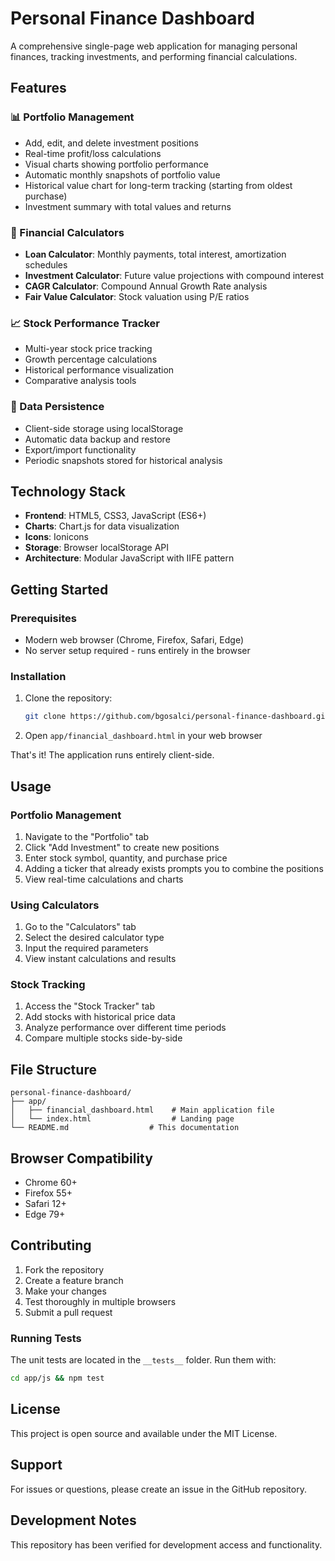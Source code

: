 # Personal Finance Dashboard

A comprehensive single-page web application for managing personal finances, tracking investments, and performing financial calculations.

## Features

### 📊 Portfolio Management
- Add, edit, and delete investment positions
- Real-time profit/loss calculations
- Visual charts showing portfolio performance
- Automatic monthly snapshots of portfolio value
- Historical value chart for long-term tracking (starting from oldest purchase)
- Investment summary with total values and returns

### 🧮 Financial Calculators
- **Loan Calculator**: Monthly payments, total interest, amortization schedules
- **Investment Calculator**: Future value projections with compound interest
- **CAGR Calculator**: Compound Annual Growth Rate analysis
- **Fair Value Calculator**: Stock valuation using P/E ratios

### 📈 Stock Performance Tracker
- Multi-year stock price tracking
- Growth percentage calculations
- Historical performance visualization
- Comparative analysis tools

### 💾 Data Persistence
- Client-side storage using localStorage
- Automatic data backup and restore
- Export/import functionality
- Periodic snapshots stored for historical analysis

## Technology Stack

- **Frontend**: HTML5, CSS3, JavaScript (ES6+)
- **Charts**: Chart.js for data visualization
- **Icons**: Ionicons
- **Storage**: Browser localStorage API
- **Architecture**: Modular JavaScript with IIFE pattern

## Getting Started

### Prerequisites
- Modern web browser (Chrome, Firefox, Safari, Edge)
- No server setup required - runs entirely in the browser

### Installation
1. Clone the repository:
   ```bash
   git clone https://github.com/bgosalci/personal-finance-dashboard.git
   ```

2. Open `app/financial_dashboard.html` in your web browser

That's it! The application runs entirely client-side.

## Usage

### Portfolio Management
1. Navigate to the "Portfolio" tab
2. Click "Add Investment" to create new positions
3. Enter stock symbol, quantity, and purchase price
4. Adding a ticker that already exists prompts you to combine the positions
5. View real-time calculations and charts

### Using Calculators
1. Go to the "Calculators" tab
2. Select the desired calculator type
3. Input the required parameters
4. View instant calculations and results

### Stock Tracking
1. Access the "Stock Tracker" tab
2. Add stocks with historical price data
3. Analyze performance over different time periods
4. Compare multiple stocks side-by-side

## File Structure

```
personal-finance-dashboard/
├── app/
│   ├── financial_dashboard.html    # Main application file
│   └── index.html                  # Landing page
└── README.md                  # This documentation
```

## Browser Compatibility

- Chrome 60+
- Firefox 55+
- Safari 12+
- Edge 79+

## Contributing

1. Fork the repository
2. Create a feature branch
3. Make your changes
4. Test thoroughly in multiple browsers
5. Submit a pull request

### Running Tests

The unit tests are located in the `__tests__` folder. Run them with:

```bash
cd app/js && npm test
```

## License

This project is open source and available under the MIT License.

## Support

For issues or questions, please create an issue in the GitHub repository.

## Development Notes

This repository has been verified for development access and functionality.
